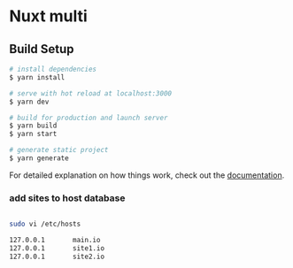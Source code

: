 # Nuxt multi

## Build Setup

```bash
# install dependencies
$ yarn install

# serve with hot reload at localhost:3000
$ yarn dev

# build for production and launch server
$ yarn build
$ yarn start

# generate static project
$ yarn generate
```

For detailed explanation on how things work, check out the [documentation](https://nuxtjs.org).

### add sites to host database

```bash

sudo vi /etc/hosts

127.0.0.1       main.io
127.0.0.1       site1.io
127.0.0.1       site2.io

```
